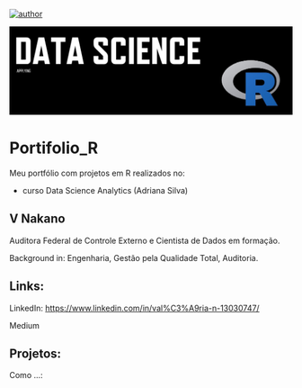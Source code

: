 [![author](https://img.shields.io/badge/author-vnakano-blue.svg)](https://www.linkedin.com/in/val%C3%A9ria-n-13030747/) 

<p align="center">
  <img src="DataScience_R.jpg" >
</p>

# Portifolio_R
Meu portfólio com projetos em R realizados no:
- curso Data Science Analytics (Adriana Silva)

## V Nakano
Auditora Federal de Controle Externo e Cientista de Dados em formação.

Background in: Engenharia, Gestão pela Qualidade Total, Auditoria.

## Links:

LinkedIn: https://www.linkedin.com/in/val%C3%A9ria-n-13030747/

Medium

## Projetos:

Como ...: 
